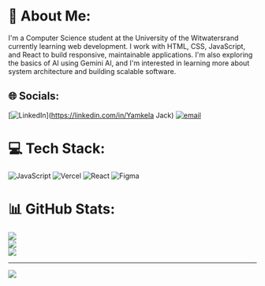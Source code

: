 # 💫 About Me:
I'm a Computer Science student at the University of the Witwatersrand currently learning web development. I work with HTML, CSS, JavaScript, and React to build responsive, maintainable applications. I'm also exploring the basics of AI using Gemini AI, and I'm interested in learning more about system architecture and building scalable software.


## 🌐 Socials:
[![LinkedIn](https://img.shields.io/badge/LinkedIn-%230077B5.svg?logo=linkedin&logoColor=white)](https://linkedin.com/in/Yamkela Jack) [![email](https://img.shields.io/badge/Email-D14836?logo=gmail&logoColor=white)](mailto:yamkelajack06@gmail.com) 

# 💻 Tech Stack:
![JavaScript](https://img.shields.io/badge/javascript-%23323330.svg?style=for-the-badge&logo=javascript&logoColor=%23F7DF1E) ![Vercel](https://img.shields.io/badge/vercel-%23000000.svg?style=for-the-badge&logo=vercel&logoColor=white) ![React](https://img.shields.io/badge/react-%2320232a.svg?style=for-the-badge&logo=react&logoColor=%2361DAFB) ![Figma](https://img.shields.io/badge/figma-%23F24E1E.svg?style=for-the-badge&logo=figma&logoColor=white)
# 📊 GitHub Stats:
![](https://github-readme-stats.vercel.app/api?username=yamkelajack06&theme=algolia&hide_border=false&include_all_commits=false&count_private=false)<br/>
![](https://nirzak-streak-stats.vercel.app/?user=yamkelajack06&theme=algolia&hide_border=false)<br/>
![](https://github-readme-stats.vercel.app/api/top-langs/?username=yamkelajack06&theme=algolia&hide_border=false&include_all_commits=false&count_private=false&layout=compact)

---
[![](https://visitcount.itsvg.in/api?id=yamkelajack06&icon=0&color=0)](https://visitcount.itsvg.in)

<!-- Proudly created with GPRM ( https://gprm.itsvg.in ) -->
